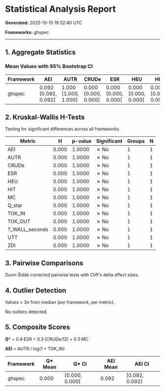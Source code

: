 # Statistical Analysis Report

**Generated:** 2025-10-15 19:32:40 UTC

**Frameworks:** ghspec

---

## 1. Aggregate Statistics

### Mean Values with 95% Bootstrap CI

| Framework | AEI | AUTR | CRUDe | ESR | HEU | HIT | MC | Q_star | TOK_IN | TOK_OUT | T_WALL_seconds | UTT | ZDI |
|-----------|------------|------------|------------|------------|------------|------------|------------|------------|------------|------------|------------|------------|------------|
| ghspec | 0.092 [0.092, 0.092] | 1.000 [1.000, 1.000] | 0.000 [0.000, 0.000] | 0.000 [0.000, 0.000] | 0.000 [0.000, 0.000] | 0.000 [0.000, 0.000] | 0.000 [0.000, 0.000] | 0.000 [0.000, 0.000] | 53677.000 [53677.000, 53677.000] | 20129.000 [20129.000, 20129.000] | 718.730 [718.730, 718.730] | 6.000 [6.000, 6.000] | 144.000 [144.000, 144.000] |


## 2. Kruskal-Wallis H-Tests

Testing for significant differences across all frameworks.

| Metric | H | p-value | Significant | Groups | N |
|--------|---|---------|-------------|--------|---|
| AEI | 0.000 | 1.0000 | ✗ No | 1 | 1 |
| AUTR | 0.000 | 1.0000 | ✗ No | 1 | 1 |
| CRUDe | 0.000 | 1.0000 | ✗ No | 1 | 1 |
| ESR | 0.000 | 1.0000 | ✗ No | 1 | 1 |
| HEU | 0.000 | 1.0000 | ✗ No | 1 | 1 |
| HIT | 0.000 | 1.0000 | ✗ No | 1 | 1 |
| MC | 0.000 | 1.0000 | ✗ No | 1 | 1 |
| Q_star | 0.000 | 1.0000 | ✗ No | 1 | 1 |
| TOK_IN | 0.000 | 1.0000 | ✗ No | 1 | 1 |
| TOK_OUT | 0.000 | 1.0000 | ✗ No | 1 | 1 |
| T_WALL_seconds | 0.000 | 1.0000 | ✗ No | 1 | 1 |
| UTT | 0.000 | 1.0000 | ✗ No | 1 | 1 |
| ZDI | 0.000 | 1.0000 | ✗ No | 1 | 1 |


## 3. Pairwise Comparisons

Dunn-Šidák corrected pairwise tests with Cliff's delta effect sizes.

## 4. Outlier Detection

Values > 3σ from median (per framework, per metric).

No outliers detected.

## 5. Composite Scores

**Q*** = 0.4·ESR + 0.3·(CRUDe/12) + 0.3·MC

**AEI** = AUTR / log(1 + TOK_IN)

| Framework | Q* Mean | Q* CI | AEI Mean | AEI CI |
|-----------|---------|-------|----------|--------|
| ghspec | 0.000 | [0.000, 0.000] | 0.092 | [0.092, 0.092] |

